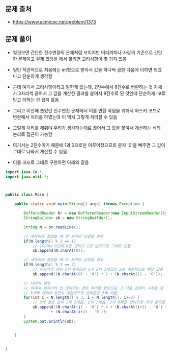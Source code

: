 ## 문제 출처
- https://www.acmicpc.net/problem/1373

## 문제 풀이
- 얼핏보면 간단한 진수변환의 문제처럼 보이지만 어디까지나 사람의 기준으로 간단한 문제이고 실제 코딩을 해서 할려면 고려사항이 몇 가지 있음

- 일단 직관적으로 처음에는 int형으로 받아서 값을 하나씩 곱한 다음에 더하면 되겠다고 단순하게 생각함

- 근데 여기서 고려사항이라고 말한게 있는데, 2진수에서 8진수로 변환하는 것 자체가 3자리씩 끊어서 그 값을 계산한 결과를 붙여서 8진수로 된 것인데 단순하게 int로 받고 더하는 건 쉽지 않음

- 그리고 이전에 풀었던 진수변환 문제에서 이를 변환 작업을 위해서 아스키 코드로 변환해서 처리를 하였는데 이 역시 그렇게 처리할 수 있음

- 그렇게 처리를 해줘야 우리가 생각하는대로 끊어서 그 값을 붙여서 계산하는 식의 논리로 접근이 가능함

- 여기서는 2진수이기 때문에 1과 0으로만 이루어졌으므로 문자 '0'을 빼주면 그 값이 그대로 나와서 계산할 수 있음

- 이를 코드로 그대로 구현하면 아래와 같음

```java
import java.io.*;
import java.util.*;



public class Main {

    public static void main(String[] args) throws Exception {

        BufferedReader br = new BufferedReader(new InputStreamReader(System.in));
        StringBuilder sb = new StringBuilder();

        String N = br.readLine();

        // 세자리씩 끊었을 때 한 자리만 남았을 경우
        if(N.length() % 3 == 1)
            // 1이거나 0인데 0은 안되고 1만 남으므로 그대로 만듬
            sb.append(N.charAt(0));

        // 세자리씩 끊었을 때 두 자리만 남았을 경우
        if(N.length() % 3 == 2)
            // 두자리의 경우 2의 0제곱인 1과 2의 1제곱인 2로 계산하므로 해당 값을 계산해서 추가
            sb.append((N.charAt(0) - '0') * 2 + (N.charAt(1) - '0'));

        // 나머지 경우
        // 위에서 세자리씩 안 끊어지는 경우 처리를 했으므로 그 다음 값부터 시작을 함
        // 3개씩 끊어서 8진수 계산하므로 반복문은 3씩 더함
        for(int i = N.length() % 3; i < N.length(); i+=3) {
            // 3개 끊은 값이 2의 2제곱, 2의 1제곱, 2의 0제곱 값이므로 각각 문자를 더해줌
            sb.append((N.charAt(i) - '0') * 4 + (N.charAt(i+1) - '0') * 2
                    + (N.charAt(i+2) - '0'));
        }
        System.out.println(sb);


    }


}
```